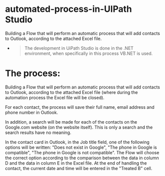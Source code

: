 # automated-process-in-UIPath Studio
Building a Flow that will perform an automatic process that will add contacts to Outlook, according to the attached Excel file.

* >The development in UiPath Studio is done in the .NET environment, when specifically in this process VB.NET is used.

# The process: 
Building a Flow that will perform an automatic process that will add contacts to Outlook, according to the attached Excel file (where during the automation process the Excel file will be closed).

For each contact, the process will save their full name, email address and phone number in Outlook.

In addition, a search will be made for each of the contacts on the Google.com website (on the website itself). 
This is only a search and the search results have no meaning.

In the contact card in Outlook, in the Job title field, one of the following options will be written: "Does not exist in Google", "The phone in Google is compatible", "The phone in Google is not compatible".
The Flow will choose the correct option according to the comparison between the data in column D and the data in column E in the Excel file.
At the end of handling the contact, the current date and time will be entered in the "Treated B" cell.

